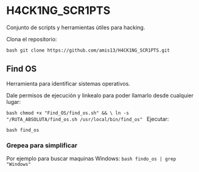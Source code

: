 # H4CK1NG_SCR1PTS
Conjunto de scripts y herramientas útiles para hacking.

Clona el repositorio:

``bash
git clone https://github.com/amis13/H4CK1NG_SCR1PTS.git
``
## Find OS
Herramienta para identificar sistemas operativos.

Dale permisos de ejecución y linkealo para poder llamarlo desde cualquier lugar:
<!-- Pon tu ruta absoluta en RUTA_ABSOLUTA (ej. /home/amis13/H4CK1NG_SCR1PTS/Find OS/find_os.sh) -->

``bash
chmod +x "Find_OS/find_os.sh" && \
ln -s "/RUTA_ABSOLUTA/find_os.sh /usr/local/bin/find_os"
``
Ejecutar:

``bash
find_os
``

### Grepea para simplificar
Por ejemplo para buscar maquinas Windows:
``bash
findo_os | grep "Windows"
``